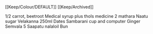 [[Keep/Colour/DEFAULT]] [[Keep/Archived]] 

1/2 carrot, beetroot 
Medical syrup plus thols medicine
2 mathara
Naatu sugar
Velakanna 250ml
Dates 
Sambarani cup and computer 
Ginger 
Semvala 5
Saapatu nalaloil
Bun 

